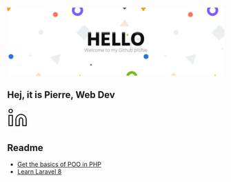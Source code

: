 ![about](about.png)

## **Hej, it is Pierre, Web Dev**
[![Foo](linkedin.svg)](https://www.linkedin.com/in/pierreno%C3%ABl/)

## **Readme** 
- [Get the basics of POO in PHP](https://github.com/pierrenoel/POO-Briefing)
- [Learn Laravel 8](https://github.com/pierrenoel/Laravel-Briefing)
